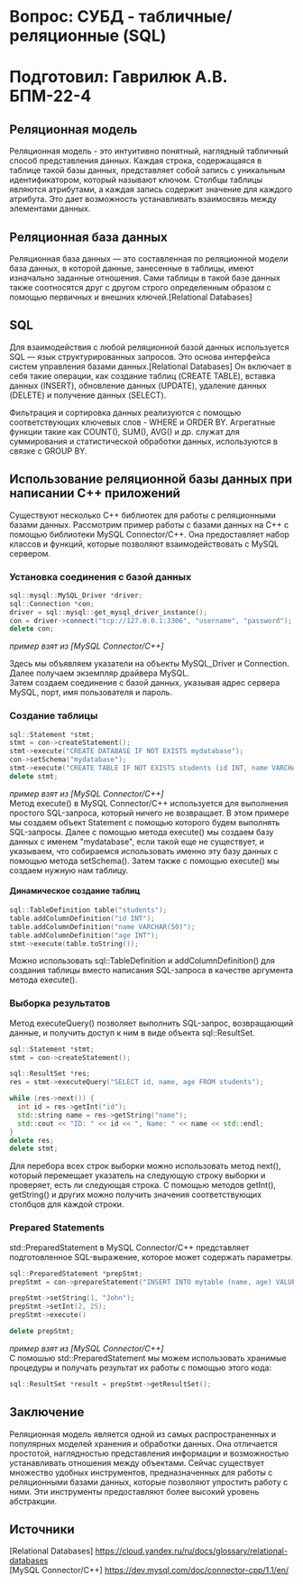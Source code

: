 # Вопрос: СУБД - табличные/реляционные (SQL)
# Подготовил: Гаврилюк А.В. БПМ-22-4

## Реляционная модель
Реляционная модель - это интуитивно понятный, наглядный табличный способ представления данных. Каждая строка, содержащаяся в таблице такой базы данных, представляет собой запись с уникальным идентификатором, который называют ключом. Столбцы таблицы являются атрибутами, а каждая запись содержит значение для каждого атрибута. Это дает возможность устанавливать взаимосвязь между элементами данных.

## Реляционная база данных
Реляционная база данных — это составленная по реляционной модели база данных, в которой данные, занесенные в таблицы, имеют изначально заданные отношения. Сами таблицы в такой базе данных также соотносятся друг с другом строго определенным образом с помощью первичных и внешних ключей.[Relational Databases]

## SQL
Для взаимодействия с любой реляционной базой данных используется SQL — язык структурированных запросов. Это основа интерфейса систем управления базами данных.[Relational Databases] Он включает в себя такие операции, как создание таблиц (CREATE TABLE), вставка данных (INSERT), обновление данных (UPDATE), удаление данных (DELETE) и получение данных (SELECT).

Фильтрация и сортировка данных реализуются с помощью соответствующих ключевых слов - WHERE и ORDER BY. Агрегатные функции такие как COUNT(), SUM(), AVG() и др. служат для суммирования и статистической обработки данных, используются в связке с GROUP BY. 

## Использование реляционной базы данных при написании C++ приложений
Существуют несколько C++ библиотек для работы с реляционными базами данных. Рассмотрим пример работы с базами данных на C++ с помощью библиотеки MySQL Connector/C++. Она предоставляет набор классов и функций, которые позволяют взаимодействовать с MySQL сервером.
### Установка соединения с базой данных
```c++
sql::mysql::MySQL_Driver *driver;
sql::Connection *con;
driver = sql::mysql::get_mysql_driver_instance();
con = driver->connect("tcp://127.0.0.1:3306", "username", "password");
delete con;
```
_пример взят из [MySQL Connector/C++]_

Здесь мы объявляем указатели на объекты MySQL_Driver и Connection.<br/>
Далее получаем экземпляр драйвера MySQL.<br/>
Затем создаем соединение с базой данных, указывая адрес сервера MySQL, порт, имя пользователя и пароль.<br/>
### Создание таблицы
```c++
sql::Statement *stmt;
stmt = con->createStatement();
stmt->execute("CREATE DATABASE IF NOT EXISTS mydatabase");
con->setSchema("mydatabase");
stmt->execute("CREATE TABLE IF NOT EXISTS students (id INT, name VARCHAR(50), age INT)");
delete stmt;
```
_пример взят из [MySQL Connector/C++]_<br/>
Метод execute() в MySQL Connector/C++ используется для выполнения простого SQL-запроса, который ничего не возвращает.
В этом примере мы создаем объект Statement с помощью которого будем выполнять SQL-запросы.
Далее с помощью метода execute() мы создаем базу данных с именем "mydatabase", если такой еще не существует, и указываем, что собираемся использовать именно эту базу данных с помощью метода setSchema().
Затем также с помощью execute() мы создаем нужную нам таблицу.
#### Динамическое создание таблиц
```c++
sql::TableDefinition table("students");
table.addColumnDefinition("id INT");
table.addColumnDefinition("name VARCHAR(50)");
table.addColumnDefinition("age INT");
stmt->execute(table.toString());
```
Можно использовать sql::TableDefinition и addColumnDefinition() для создания таблицы вместо написания SQL-запроса в качестве аргумента метода execute().
### Выборка результатов
Метод executeQuery() позволяет выполнить SQL-запрос, возвращающий данные, и получить доступ к ним в виде объекта sql::ResultSet.
```c++
sql::Statement *stmt;
stmt = con->createStatement();

sql::ResultSet *res;
res = stmt->executeQuery("SELECT id, name, age FROM students");

while (res->next()) {
  int id = res->getInt("id");
  std::string name = res->getString("name");
  std::cout << "ID: " << id << ", Name: " << name << std::endl;
}
delete res;
delete stmt;
```
Для перебора всех строк выборки можно использовать метод next(), который перемещает указатель на следующую строку выборки и проверяет, есть ли следующая строка. С помощью методов getInt(), getString() и других можно получить значения соответствующих столбцов для каждой строки.

### Prepared Statements
std::PreparedStatement в MySQL Connector/C++ представляет подготовленное SQL-выражение, которое может содержать параметры.
```c++
sql::PreparedStatement *prepStmt;
prepStmt = con->prepareStatement("INSERT INTO mytable (name, age) VALUES (?, ?)");

prepStmt->setString(1, "John");
prepStmt->setInt(2, 25);
prepStmt->execute()

delete prepStmt;
```
_пример взят из [MySQL Connector/C++]_<br/>
С помошью std::PreparedStatement мы можем использовать хранимые процедуры и получать результат их работы с помощью этого кода:
```c++
sql::ResultSet *result = prepStmt->getResultSet();
```

## Заключение
Реляционная модель является одной из самых распространенных и популярных моделей хранения и обработки данных. Она отличается простотой, наглядностью представления информации и возможностью устанавливать отношения между объектами.
Сейчас существует множество удобных инструментов, предназначенных для работы с реляционными базами данных, которые позволяют упростить работу с ними. Эти инструменты предоставляют более высокий уровень абстракции.

## Источники
[Relational Databases] https://cloud.yandex.ru/ru/docs/glossary/relational-databases<br/>
[MySQL Connector/C++] https://dev.mysql.com/doc/connector-cpp/1.1/en/


